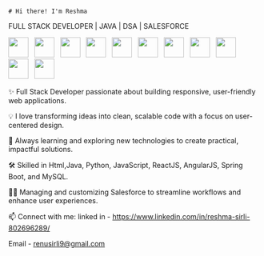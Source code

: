                                                                                        # Hi there! I'm Reshma 

FULL STACK DEVELOPER | JAVA | DSA | SALESFORCE

<p align="left">
<img src="https://cdn.jsdelivr.net/gh/devicons/devicon/icons/java/java-original.svg" width="40" /> &nbsp;
<img src="https://cdn.jsdelivr.net/gh/devicons/devicon/icons/javascript/javascript-original.svg" width="40" /> &nbsp;
<img src="https://cdn.jsdelivr.net/gh/devicons/devicon/icons/react/react-original.svg" width="40" /> &nbsp;
<img src="https://cdn.jsdelivr.net/gh/devicons/devicon/icons/nodejs/nodejs-original.svg" width="40" /> &nbsp;
<img src="https://cdn.jsdelivr.net/gh/devicons/devicon/icons/mongodb/mongodb-original.svg" width="40" /> &nbsp;
<img src="https://cdn.jsdelivr.net/gh/devicons/devicon/icons/html5/html5-original.svg" width="40" /> &nbsp;
<img src="https://cdn.jsdelivr.net/gh/devicons/devicon/icons/css3/css3-original.svg" width="40" /> &nbsp;
<img src="https://cdn.jsdelivr.net/gh/devicons/devicon/icons/bootstrap/bootstrap-original.svg" width="40" /> &nbsp;
<img src="https://cdn.jsdelivr.net/gh/devicons/devicon/icons/git/git-original.svg" width="40" /> &nbsp;
<img src="https://cdn.jsdelivr.net/gh/devicons/devicon/icons/mysql/mysql-original.svg" width="40" /> &nbsp;
<img src="https://cdn.jsdelivr.net/gh/devicons/devicon/icons/github/github-original.svg" width="40" /> &nbsp;
</p>


✨ Full Stack Developer passionate about building responsive, user-friendly web applications.

💡 I love transforming ideas into clean, scalable code with a focus on user-centered design.

🌱 Always learning and exploring new technologies to create practical, impactful solutions.

🛠️ Skilled in Html,Java, Python, JavaScript, ReactJS, AngularJS, Spring Boot, and MySQL.

👩‍💻 Managing and customizing Salesforce to streamline workflows and enhance user experiences.



📫 Connect with me: 
linked in - https://www.linkedin.com/in/reshma-sirli-802696289/

Email - renusirli9@gmail.com
